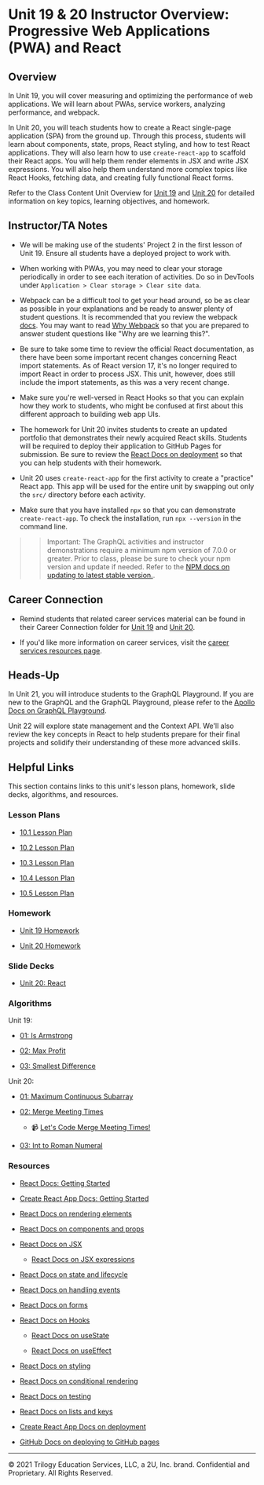 # Unit 19 & 20 Instructor Overview: Progressive Web Applications (PWA) and React

## Overview

In Unit 19, you will cover measuring and optimizing the performance of web applications. We will learn about PWAs, service workers, analyzing performance, and webpack.

In Unit 20, you will teach students how to create a React single-page application (SPA) from the ground up. Through this process, students will learn about components, state, props, React styling, and how to test React applications. They will also learn how to use `create-react-app` to scaffold their React apps. You will help them render elements in JSX and write JSX expressions. You will also help them understand more complex topics like React Hooks, fetching data, and creating fully functional React forms.

Refer to the Class Content Unit Overview for [Unit 19](../../../01-Class-Content/19-PWA/README.md) and [Unit 20](../../../01-Class-Content/20-React/README.md) for detailed information on key topics, learning objectives, and homework.

## Instructor/TA Notes

* We will be making use of the students' Project 2 in the first lesson of Unit 19. Ensure all students have a deployed project to work with.

* When working with PWAs, you may need to clear your storage periodically in order to see each iteration of activities. Do so in DevTools under `Application > Clear storage > Clear site data`.

* Webpack can be a difficult tool to get your head around, so be as clear as possible in your explanations and be ready to answer plenty of student questions. It is recommended that you review the webpack [docs](https://webpack.js.org/concepts). You may want to read [Why Webpack](https://webpack.js.org/concepts/why-webpack) so that you are prepared to answer student questions like "Why are we learning this?".

* Be sure to take some time to review the official React documentation, as there have been some important recent changes concerning React import statements. As of React version 17, it's no longer required to import React in order to process JSX. This unit, however, does still include the import statements, as this was a very recent change. 

* Make sure you're well-versed in React Hooks so that you can explain how they work to students, who might be confused at first about this different approach to building web app UIs.

* The homework for Unit 20 invites students to create an updated portfolio that demonstrates their newly acquired React skills. Students will be required to deploy their application to GitHub Pages for submission. Be sure to review the [React Docs on deployment](https://create-react-app.dev/docs/deployment/#github-pages) so that you can help students with their homework.

* Unit 20 uses `create-react-app` for the first activity to create a "practice" React app. This app will be used for the entire unit by swapping out only the `src/` directory before each activity.

* Make sure that you have installed `npx` so that you can demonstrate `create-react-app`. To check the installation, run `npx --version` in the command line. 

>> Important: The GraphQL activities and instructor demonstrations require a minimum npm version of 7.0.0 or greater. Prior to class, please be sure to check your npm version and update if needed. Refer to the [NPM docs on updating to latest stable version.](https://docs.npmjs.com/try-the-latest-stable-version-of-npm).

## Career Connection

* Remind students that related career services material can be found in their Career Connection folder for [Unit 19](../../../01-Class-Content/19-PWA/04-Important/CAREER-CONNECTION.md) and [Unit 20](../../../01-Class-Content/20-React/04-Career-Connection/README.md).

* If you'd like more information on career services, visit the [career services resources page](https://careernetwork.2u.com/?utm_medium=Academics&utm_source=boot_camp/).

## Heads-Up

In Unit 21, you will introduce students to the GraphQL Playground. If you are new to the GraphQL and the GraphQL Playground, please refer to the [Apollo Docs on GraphQL Playground](https://www.apollographql.com/docs/apollo-server/testing/graphql-playground/).

Unit 22 will explore state management and the Context API. We'll also review the key concepts in React to help students prepare for their final projects and solidify their understanding of these more advanced skills. 

## Helpful Links

This section contains links to this unit's lesson plans, homework, slide decks, algorithms, and resources.

### Lesson Plans

  * [10.1 Lesson Plan](./01-Day/01-Day-LessonPlan.md)

  * [10.2 Lesson Plan](./02-Day/02-Day-LessonPlan.md)
  
  * [10.3 Lesson Plan](./03-Day/03-Day-LessonPlan.md)

  * [10.4 Lesson Plan](./04-Day/04-Day-LessonPlan.md)
  
  * [10.5 Lesson Plan](./05-Day/05-Day-LessonPlan.md)

### Homework

  * [Unit 19 Homework](../../../01-Class-Content/19-PWA/02-Homework)

  * [Unit 20 Homework](../../../01-Class-Content/20-React/02-Homework)

### Slide Decks

  * [Unit 20: React](https://docs.google.com/presentation/d/1V5th9cgx_YcKZDC6kcJJHwrOc-3Ql6JB3AXoW3_Jqkk/edit?usp=sharing)

### Algorithms

Unit 19:

  * [01: Is Armstrong](../../../01-Class-Content/19-PWA/03-Algorithms/01-is-armstrong)

  * [02: Max Profit](../../../01-Class-Content/19-PWA/03-Algorithms/02-max-profit)
  
  * [03: Smallest Difference](../../../01-Class-Content/19-PWA/03-Algorithms/03-smallest-difference)

Unit 20:

  * [01: Maximum Continuous Subarray](./../../../01-Class-Content/20-React/03-Algorithms/01-maximum-continuous-subarray)

  * [02: Merge Meeting Times](./../../../01-Class-Content/20-React/03-Algorithms/02-merge-meeting-times)

    * 📹 [Let's Code Merge Meeting Times!](https://2u-20.wistia.com/medias/rsyvzd1cxl)

  * [03: Int to Roman Numeral](./../../../01-Class-Content/20-React/03-Algorithms/03-int-to-roman)

### Resources

  * [React Docs: Getting Started](https://reactjs.org/docs/getting-started.html)

  * [Create React App Docs: Getting Started](https://create-react-app.dev/docs/getting-started/)

  * [React Docs on rendering elements](https://reactjs.org/docs/rendering-elements.html)

  * [React Docs on components and props](https://reactjs.org/docs/components-and-props.html)

  * [React Docs on JSX](https://reactjs.org/docs/introducing-jsx.html)

    * [React Docs on JSX expressions](https://reactjs.org/docs/jsx-in-depth.html) 

  * [React Docs on state and lifecycle](https://reactjs.org/docs/state-and-lifecycle.html) 

  * [React Docs on handling events](https://reactjs.org/docs/handling-events.html)

  * [React Docs on forms](https://reactjs.org/docs/forms.html)

  * [React Docs on Hooks](https://reactjs.org/docs/hooks-intro.html)

    * [React Docs on useState](https://reactjs.org/docs/hooks-state.html)

    * [React Docs on useEffect](https://reactjs.org/docs/hooks-effect.html)

  * [React Docs on styling](https://reactjs.org/docs/faq-styling.html)

  * [React Docs on conditional rendering](https://reactjs.org/docs/conditional-rendering.html)

  * [React Docs on testing](https://reactjs.org/docs/testing.html)

  * [React Docs on lists and keys](https://reactjs.org/docs/lists-and-keys.html)          

  * [Create React App Docs on deployment](https://create-react-app.dev/docs/deployment)

  * [GitHub Docs on deploying to GitHub pages](https://docs.github.com/en/free-pro-team@latest/github/working-with-github-pages/creating-a-github-pages-site)

---
© 2021 Trilogy Education Services, LLC, a 2U, Inc. brand. Confidential and Proprietary. All Rights Reserved.
